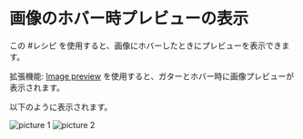 # 画像のホバー時プレビューの表示

この #レシピ を使用すると、画像にホバーしたときにプレビューを表示できます。

拡張機能: [Image preview](https://marketplace.visualstudio.com/items?itemName=kisstkondoros.vscode-gutter-preview) を使用すると、ガターとホバー時に画像プレビューが表示されます。

以下のように表示されます。

![picture 1](../../assets/images/preview-image-on-hover.png)
![picture 2](../../assets/images/preview-image-in-glutter.png)



